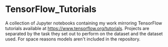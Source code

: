 # TensorFlow_Tutorials

A collection of Jupyter notebooks containing my work mirroring TensorFlow tutorials available at https://www.tensorflow.org/tutorials. Projects are separated by the task they set out to perform on the dataset and the dataset used. For space reasons models aren't included in the repository.
